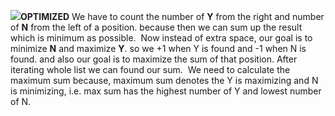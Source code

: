 ![](https://github.com/Meshkat-Shadik/my_leetcode_practices/assets/31488481/f2aaf43d-155c-44b3-860d-469968f953e9)
​
​
**OPTIMIZED**
We have to count the number of **Y** from the right and number of **N** from the left of a position. because then we can sum up the result which is minimum as possible.
​
Now instead of extra space, our goal is to minimize **N** and maximize **Y**. so we +1 when Y is found and -1 when N is found. and also our goal is to maximize the sum of that position. After iterating whole list we can found our sum.
​
We need to calculate the maximum sum because, maximum sum denotes the Y is maximizing and N is minimizing, i.e. max sum has the highest number of Y and lowest number of N.